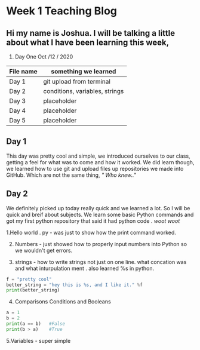 # Week 1 Teaching Blog



## Hi my name is Joshua. I will be talking a little about what I have been learning this week,



1. Day One Oct /12 / 2020


<!-- Tables -->
| File name  |something we learned|
| -------- | -------------- |
| Day 1 | git upload from terminal |
| Day 2 | conditions, variables, strings|
| Day 3 | placeholder |
| Day 4 | placeholder |
| Day 5 | placeholder |

## Day 1 

This day was pretty cool and simple, we introduced ourselves to our class, getting a feel for what was to come and how it worked. We did learn though, we learned how to use git and upload files up repositories we made into GitHub. Which are not the same thing, *" Who knew.."* 



## Day 2 
We definitely picked up today really quick and we learned a lot. So I will be quick and breif about subjects. We learn some basic Python commands and got my first python repository that said it had python code . *woot woot*


1.Hello world . py - was just to show how the print command worked.

2. Numbers - just showed how to properly input numbers into Python so we wouldn't get errors.

3.  strings - how to write strings not just on one line. what concation was and what inturpulation ment . also learned %s in python.



```python
f = "pretty cool"
better_string = "hey this is %s, and I like it." %f
print(better_string)

```
4. Comparisons Conditions and Booleans


```python
a = 1
b = 2
print(a == b)   #False
print(b > a)    #True
```


5.Variables - super simple